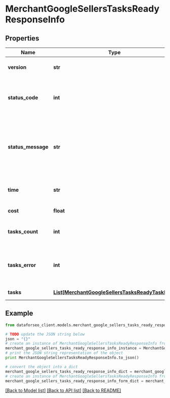 # MerchantGoogleSellersTasksReadyResponseInfo


## Properties

Name | Type | Description | Notes
------------ | ------------- | ------------- | -------------
**version** | **str** | the current version of the API | [optional] 
**status_code** | **int** | general status code you can find the full list of the response codes here | [optional] 
**status_message** | **str** | general informational message you can find the full list of general informational messages here | [optional] 
**time** | **str** | total execution time, seconds | [optional] 
**cost** | **float** | total tasks cost, USD | [optional] 
**tasks_count** | **int** | the number of tasks in the tasks array | [optional] 
**tasks_error** | **int** | the number of tasks in the tasks array returned with an error | [optional] 
**tasks** | [**List[MerchantGoogleSellersTasksReadyTaskInfo]**](MerchantGoogleSellersTasksReadyTaskInfo.md) | array of tasks | [optional] 

## Example

```python
from dataforseo_client.models.merchant_google_sellers_tasks_ready_response_info import MerchantGoogleSellersTasksReadyResponseInfo

# TODO update the JSON string below
json = "{}"
# create an instance of MerchantGoogleSellersTasksReadyResponseInfo from a JSON string
merchant_google_sellers_tasks_ready_response_info_instance = MerchantGoogleSellersTasksReadyResponseInfo.from_json(json)
# print the JSON string representation of the object
print MerchantGoogleSellersTasksReadyResponseInfo.to_json()

# convert the object into a dict
merchant_google_sellers_tasks_ready_response_info_dict = merchant_google_sellers_tasks_ready_response_info_instance.to_dict()
# create an instance of MerchantGoogleSellersTasksReadyResponseInfo from a dict
merchant_google_sellers_tasks_ready_response_info_form_dict = merchant_google_sellers_tasks_ready_response_info.from_dict(merchant_google_sellers_tasks_ready_response_info_dict)
```
[[Back to Model list]](../README.md#documentation-for-models) [[Back to API list]](../README.md#documentation-for-api-endpoints) [[Back to README]](../README.md)


